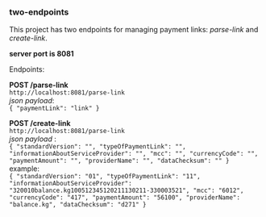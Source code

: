 ### two-endpoints


This project has two endpoints for managing payment links: _parse-link_ and _create-link_.


**server port is 8081**

Endpoints:


**POST /parse-link**  
`http://localhost:8081/parse-link`  
_json payload_:  
`
{
    "paymentLink": "link"
}
`

**POST /create-link**  
`http://localhost:8081/parse-link`  
_json payload_ :  
`
{
   "standardVersion": "",
   "typeOfPaymentLink": "",
   "informationAboutServiceProvider": "",
   "mcc": "",
   "currencyCode": "",
   "paymentAmount": "",
   "providerName": "",
   "dataChecksum": ""
}
`  
example:   
`
{
    "standardVersion": "01",
    "typeOfPaymentLink": "11",
    "informationAboutServiceProvider": "320010balance.kg100512345120211130211-330003521",
    "mcc": "6012",
    "currencyCode": "417",
    "paymentAmount": "56100",
    "providerName": "balance.kg",
    "dataChecksum": "d271"
}
`
